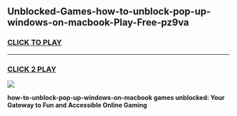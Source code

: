 
## Unblocked-Games-how-to-unblock-pop-up-windows-on-macbook-Play-Free-pz9va
<h3>
<a href="https://premium76.site?title=how-to-unblock-pop-up-windows-on-macbook&ref=23A">CLICK TO PLAY</a></h3>
<hr>

<h3>
<a href="https://premium76.site?title=how-to-unblock-pop-up-windows-on-macbook&ref=23A">CLICK 2 PLAY</a>
  
</h3>

<a href="https://premium76.site?title=how-to-unblock-pop-up-windows-on-macbook&ref=23A"><img src="https://clearcache.store/games.png"></a>


**how-to-unblock-pop-up-windows-on-macbook games unblocked: Your Gateway to Fun and Accessible Online Gaming**
